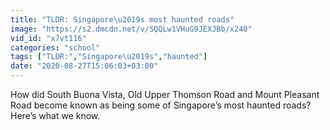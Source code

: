 ```yaml
---
title: "TLDR: Singapore\u2019s most haunted roads"
image: "https://s2.dmcdn.net/v/SQQLw1VHuG9JEXJBb/x240"
vid_id: "x7vt116"
categories: "school"
tags: ["TLDR:","Singapore\u2019s","haunted"]
date: "2020-08-27T15:06:03+03:00"
---
```

How did South Buona Vista, Old Upper Thomson Road and Mount Pleasant Road become known as being some of Singapore’s most haunted roads? Here’s what we know.  <br>

